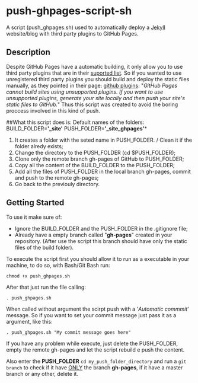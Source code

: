 # push-ghpages-script-sh

A script (push_ghpages.sh) used to automatically deploy a [Jekyll](https://docs.github.com/en/pages/setting-up-a-github-pages-site-with-jekyll/about-github-pages-and-jekyll) website/blog with third party plugins to GitHub Pages.

## Description

Despite GitHub Pages have a automatic building, it only allow you to use third party plugins that are in their [suported list](https://pages.github.com/versions/). 
So if you wanted to use unregistered third party plugins you should build and deploy the static files manually, as they pointed in their page: [github plugins](https://docs.github.com/en/pages/setting-up-a-github-pages-site-with-jekyll/about-github-pages-and-jekyll#plugins): 
"*GitHub Pages cannot build sites using unsupported plugins. If you want to use unsupported plugins, generate your site locally and then push your site's static files to GitHub.*"
Thus this script was created to avoid the boring proccess involved in this kind of push.

##What this script does is:
Default names of the folders:
BUILD_FOLDER=**'_site'**
PUSH_FOLDER=**'_site_ghpages'***

1. It creates a folder with the seted name in PUSH_FOLDER. / Clean it if the folder alredy exists;
2. Change the directory to the PUSH_FOLDER (cd $PUSH_FOLDER);
3. Clone only the remote branch gh-pages of GitHub to PUSH_FOLDER;
4. Copy all the content of the BUILD_FOLDER to the PUSH_FOLDER;
5. Add all the files of PUSH_FOLDER in the local branch gh-pages, commit and push to the remote gh-pages;
6. Go back to the previouly directory. 


 
## Getting Started
To use it make sure of:
- Ignore the BUILD_FOLDER and the PUSH_FOLDER in the .gitignore file; 
- Already have a empty branch called "**gh-pages**" created in your repository. (After use the script this branch should have only the static files of the build folder).

To execute the script first you should allow it to run as a executable in your machine, to do so, with Bash/Git Bash run: 

```
chmod +x push_ghpages.sh
```
After that just run the file calling:

```
. push_ghpages.sh

```
When called without argument the scirpt push with a '*Automatic commmit*' message.
So if you want to set your commit message just pass it as a argument, like this:

```
. push_ghpages.sh "My commit message goes here"
```

If you have any problem while execute, just delete the PUSH_FOLDER, empty the remote gh-pages and let the script rebuild e push the content.

Also enter the **PUSH_FOLDER** ```cd my_push_folder_directory``` and run a ```git branch``` to check if it have <ins>ONLY</ins> the branch **gh-pages**, if it have a master branch or any other, delete it.
